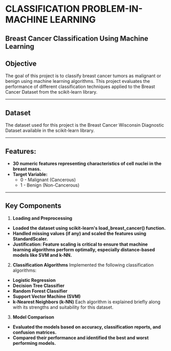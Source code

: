 # CLASSIFICATION PROBLEM-IN-MACHINE LEARNING
## Breast Cancer Classification Using Machine Learning
## Objective
The goal of this project is to classify breast cancer tumors as malignant or benign using machine learning algorithms. This project evaluates the performance of different classification techniques applied to the Breast Cancer Dataset from the scikit-learn library.

---

## Dataset
The dataset used for this project is the Breast Cancer Wisconsin Diagnostic Dataset available in the scikit-learn library.

---

## Features:
- **30 numeric features representing characteristics of cell nuclei in the breast mass.**
- **Target Variable:**
  - 0 - Malignant (Cancerous)
  - 1 - Benign (Non-Cancerous)

----

## Key Components
1. **Loading and Preprocessing** 
- **Loaded the dataset using scikit-learn's load_breast_cancer() function.**
- **Handled missing values (if any) and scaled the features using StandardScaler.**
- **Justification: Feature scaling is critical to ensure that machine learning algorithms perform optimally, especially distance-based models like SVM and k-NN.**
2. **Classification Algorithms**
Implemented the following classification algorithms:

- **Logistic Regression**
- **Decision Tree Classifier**
- **Random Forest Classifier**
- **Support Vector Machine (SVM)**
- **k-Nearest Neighbors (k-NN)**
  Each algorithm is explained briefly along with its strengths and suitability for this dataset.

3. **Model Comparison**
- **Evaluated the models based on accuracy, classification reports, and confusion matrices.**
- **Compared their performance and identified the best and worst performing models.**
